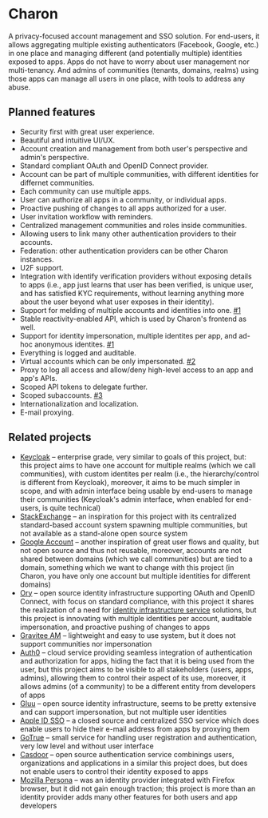 # Charon

A privacy-focused account management and SSO solution. For end-users, it allows aggregating multiple existing authenticators (Facebook, Google, etc.)
in one place and managing different (and potentially multiple) identities exposed to apps. Apps do not have to worry about user management nor multi-tenancy.
And admins of communities (tenants, domains, realms) using those apps can manage all users in one place, with tools to address any abuse.

## Planned features

* Security first with great user experience.
* Beautiful and intuitive UI/UX.
* Account creation and management from both user's perspective and admin's perspective.
* Standard compliant OAuth and OpenID Connect provider.
* Account can be part of multiple communities, with different identities for differnet communities.
* Each community can use multiple apps.
* User can authorize all apps in a community, or individual apps.
* Proactive pushing of changes to all apps authorized for a user.
* User invitation workflow with reminders.
* Centralized management communities and roles inside communities.
* Allowing users to link many other authentication providers to their accounts.
* Federation: other authentication providers can be other Charon instances.
* U2F support.
* Integration with identify verification providers without exposing details to apps
  (i.e., app just learns that user has been verified, is unique user, and has satisfied KYC
  requirements, without learning anything more about the user beyond what user exposes in their identity).
* Support for melding of multiple accounts and identities into one. [#1](https://gitlab.com/charon/charon/issues/1)
* Stable reactivity-enabled API, which is used by Charon's frontend as well.
* Support for identity impersonation, multiple identites per app, and ad-hoc anonymous identites. [#1](https://gitlab.com/charon/charon/issues/1)
* Everything is logged and auditable.
* Virtual accounts which can be only impersonated. [#2](https://gitlab.com/charon/charon/issues/2)
* Proxy to log all access and allow/deny high-level access to an app and app's APIs.
* Scoped API tokens to delegate further.
* Scoped subaccounts. [#3](https://gitlab.com/charon/charon/issues/3)
* Internationalization and localization.
* E-mail proxying.

## Related projects

* [Keycloak](https://www.keycloak.org) – enterprise grade, very similar to goals of this project, but: this project aims to have one account for multiple realms (which we call communities),
  with custom identites per realm (i.e., the hierarchy/control is different from Keycloak), moreover, it aims to be much simpler in scope, and with admin interface being usable by end-users to manage
  their communities (Keycloak's admin interface, when enabled for end-users, is quite technical)
* [StackExchange](https://stackexchange.com/) – an inspiration for this project with its centralized standard-based account system spawning multiple communities,
  but not available as a stand-alone open source system
* [Google Account](https://en.wikipedia.org/wiki/Google_Account) – another inspiration of great user flows and quality, but not open source and thus not reusable, moreover, accounts are not shared
  between domains (which we call communities) but are tied to a domain, something which we want to change with this project (in Charon, you have only one account but multiple identities for
  different domains)
* [Ory](https://www.ory.sh/) – open source identity infrastructure supporting OAuth and OpenID Connect, with focus on standard compliance, with this project it shares the realization
  of a need for [identity infrastructure service](https://www.ory.sh/docs/next/kratos/concepts/) solutions, but this project is innovating with multiple identities per account,
  auditable impersonation, and proactive pushing of changes to apps
* [Gravitee AM](https://gravitee.io/products/am/) – lightweight and easy to use system, but it does not support communities nor impersonation
* [Auth0](https://auth0.com/) – cloud service providing seamless integration of authentication and authorization for apps, hiding the fact that it is being used from the user,
  but this project aims to be visible to all stakeholders (users, apps, admins), allowing them to control their aspect of its use, moreover, it allows admins (of a community)
  to be a different entity from developers of apps
* [Gluu](https://gluu.org) – open source identity infrastructure, seems to be pretty extensive and can support impersonation, but not multiple user identities
* [Apple ID SSO](https://support.apple.com/guide/deployment/intro-to-single-sign-on-depfdbf18f55/web) – a closed source and centralized SSO service which does enable users to hide their e-mail address from apps by proxying them
* [GoTrue](https://github.com/netlify/gotrue) – small service for handling user registration and authentication, very low level and without user interface
* [Casdoor](https://casdoor.org/) – open source authentication service combinings users, organizations and applications in a similar this project does, but does not enable users to control their identity exposed to apps
* [Mozilla Persona](https://en.wikipedia.org/wiki/Mozilla_Persona) – was an identity provider integrated with Firefox browser, but it did not gain enough traction; this project is more than an identity provider adds many other features for both users and app developers
